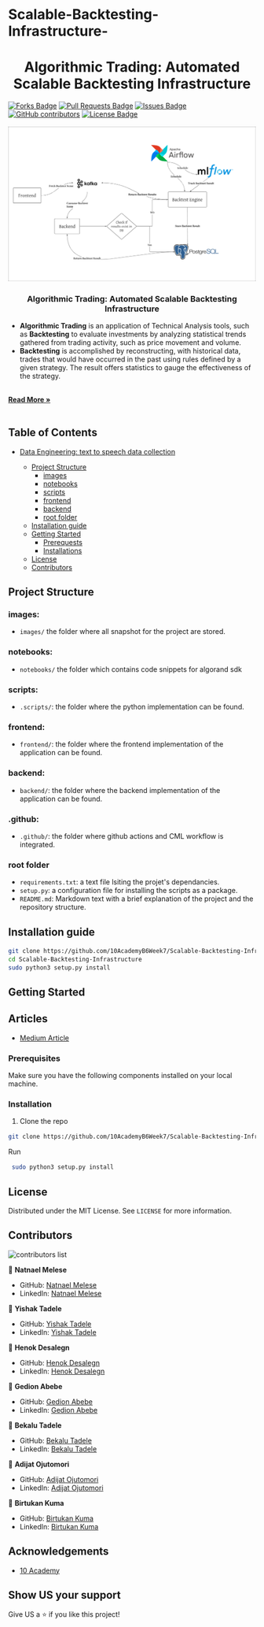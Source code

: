 # Scalable-Backtesting-Infrastructure-

<h1 align="center">Algorithmic Trading: Automated Scalable Backtesting Infrastructure</h1>
<div>
<a href="https://github.com/10AcademyB6Week7/Scalable-Backtesting-Infrastructure/network/members"><img src="https://img.shields.io/github/forks/10AcademyB6Week7/Scalable-Backtesting-Infrastructure" alt="Forks Badge"/></a>
<a href="https://github.com/10AcademyB6Week7/Scalable-Backtesting-Infrastructure/pulls"><img src="https://img.shields.io/github/issues-pr/10AcademyB6Week7/Scalable-Backtesting-Infrastructure" alt="Pull Requests Badge"/></a>
<a href="https://github.com/10AcademyB6Week7/Scalable-Backtesting-Infrastructure/issues"><img src="https://img.shields.io/github/issues/10AcademyB6Week7/Scalable-Backtesting-Infrastructure" alt="Issues Badge"/></a>
<a href="https://github.com/10AcademyB6Week7/Scalable-Backtesting-Infrastructure/graphs/contributors"><img alt="GitHub contributors" src="https://img.shields.io/github/contributors/10AcademyB6Week7/Scalable-Backtesting-Infrastructure?color=2b9348"></a>
<a href="https://github.com/10AcademyB6Week7/Scalable-Backtesting-Infrastructure/blob/main/LICENSE"><img src="https://img.shields.io/github/license/10AcademyB6Week7/Scalable-Backtesting-Infrastructure?color=2b9348" alt="License Badge"/></a>
</div>


</br>



<img src="images/tech_stack_.png" name="">
<br />
<p align="center">
  <h3 align="center">Algorithmic Trading: Automated Scalable Backtesting Infrastructure</h3>

  <p align="center">
  <ul>
    <li>
    <b>Algorithmic Trading</b> is an application of Technical Analysis tools, such as <b>Backtesting</b> to evaluate investments by analyzing statistical trends gathered from trading activity, such as price movement and volume.
    </li>
    <li>
    <b>Backtesting</b> is accomplished by reconstructing, with historical data, trades that would have occurred in the past using rules defined by a given strategy. The result offers statistics to gauge the effectiveness of the strategy.
    </li>
  </ul>
    <br />
    <a href="https://www.investopedia.com/articles/trading/05/030205.asp"><strong>Read More »</strong></a>
    <br />
    <br />
  </p>
</p>







## Table of Contents

* [Data Engineering: text to speech data collection](#Data-Engineering)

  - [Project Structure](#project-structure)
    * [images](#images)
    * [notebooks](#notebooks)
    * [scripts](#scripts)
    * [frontend](#frontend)
    * [backend](#backend)
    * [root folder](#root-folder)
  - [Installation guide](#installation-guide)
  - [Getting Started](#getting-started)
    * [Prerequests](*prerequests)
    * [Installations](*installations)
  - [License](#license)
  - [Contributors](#contributors)


## Project Structure

### images:

- `images/` the folder where all snapshot for the project are stored.

### notebooks:

- `notebooks/` the folder which contains code snippets for algorand sdk

### scripts:

- `.scripts/`: the folder where the python implementation can be found.

### frontend:

- `frontend/`: the folder where the frontend implementation of the application can be found.

### backend:

- `backend/`: the folder where the backend implementation of the application can be found.

### .github:

- `.github/`: the folder where github actions and CML workflow is integrated.


### root folder

- `requirements.txt`: a text file lsiting the projet's dependancies.
- `setup.py`: a configuration file for installing the scripts as a package.
- `README.md`: Markdown text with a brief explanation of the project and the repository structure.


## Installation guide

```bash
git clone https://github.com/10AcademyB6Week7/Scalable-Backtesting-Infrastructure.git
cd Scalable-Backtesting-Infrastructure
sudo python3 setup.py install
```



<!-- GETTING STARTED -->
## Getting Started

## Articles
- [Medium Article](https://medium.com/)

### Prerequisites

Make sure you have the following components installed on your local machine.

  
### Installation

1. Clone the repo
```bash
git clone https://github.com/10AcademyB6Week7/Scalable-Backtesting-Infrastructure.git
   ```
 Run
   ```bash
    sudo python3 setup.py install
   ```



<!-- LICENSE -->
## License

Distributed under the MIT License. See `LICENSE` for more information.



<!-- CONTACT -->
## Contributors

![contributors list](https://contrib.rocks/image?repo=10AcademyB6Week7/Scalable-Backtesting-Infrastructure)


👤 **Natnael Melese**

- GitHub: [Natnael Melese](https://github.com/natyrix)
- LinkedIn: [Natnael Melese](https://www.linkedin.com/in/natnael-melesse-298879196/)

👤 **Yishak Tadele**

- GitHub: [Yishak Tadele](https://github.com/isaaclucky)
- LinkedIn: [Yishak Tadele](https://www.linkedin.com/in/yishak-tadele/)

👤 **Henok Desalegn**

- GitHub: [Henok Desalegn](https://github.com/henokd11)
- LinkedIn: [Henok Desalegn](https://www.linkedin.com/in/henok-desalegn/)

👤 **Gedion Abebe**

- GitHub: [Gedion Abebe](https://github.com/gedionabebe)
- LinkedIn: [Gedion Abebe](https://www.linkedin.com/in/gedion-abebe-489a65152/)


👤 **Bekalu Tadele**

- GitHub: [Bekalu Tadele](https://github.com/)
- LinkedIn: [Bekalu Tadele](https://www.linkedin.com/in/)

👤 **Adijat Ojutomori**

- GitHub: [Adijat Ojutomori](https://github.com/toussyn)
- LinkedIn: [Adijat Ojutomori](https://www.linkedin.com/in/aojutomori)

👤 **Birtukan Kuma**

- GitHub: [Birtukan Kuma](https://github.com/BirtukanK)
- LinkedIn: [Birtukan Kuma](https://www.linkedin.com/in/birtukan-gonfa-a6918a205)


<!-- ACKNOWLEDGEMENTS -->
## Acknowledgements
* [10 Academy](https://www.10academy.org/)  

## Show US your support

Give US a ⭐ if you like this project!
